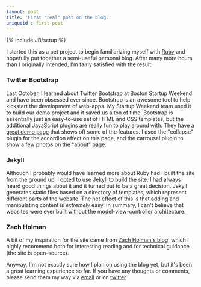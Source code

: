 ```yaml
---
layout: post
title: 'First "real" post on the blog.'
uniqueid : first-post
---
```

{% include JB/setup %}

I started this as a pet project to begin familiarizing myself with [Ruby](http://www.ruby-lang.org/en/) and hopefully put together a semi-useful personal blog. After many more hours than I originally intended, I'm fairly satisfied with the result. 

### Twitter Bootstrap

Last October, I learned about [Twitter Bootstrap](http://twitter.github.com/bootstrap/) at Boston Startup Weekend and have been obsessed ever since. Bootstrap is an awesome tool to help kickstart the development of web-apps. My Startup Weekend team used it to build our demo project and it saved us a ton of time. Bootstrap is essentially just an easy-to-use set of HTML and CSS templates, but the additional JavaScript plugins are really fun to play around with. They have a [great demo page](http://twitter.github.com/bootstrap/javascript.html) that shows off some of the features. I used the "collapse" plugin for the accordion effect on this page, and the carrousel plugin to show a few photos on the "about" page. 

### Jekyll

Although I probably would have learned more about Ruby had I built the site from the ground up, I opted to use [Jekyll](http://jekyllrb.com/) to build the site. I had always heard good things about it and it turned out to be a great decision. Jekyll generates static files based on a directory of templates, which represent different parts of the website. The net effect of this is that adding and manipulating content is *extremely* easy. In summary, I can't believe that websites were ever built without the model-view-controller architecture. 

### Zach Holman

A bit of my inspiration for the site came from [Zach Holman's blog](http://zachholman.com/), which I highly recommend both for interesting reading and for technical guidance (the site is open-source).

Anyway, I'm not exactly sure how I plan on using the blog yet, but it's been a great learning experience so far. If you have any thoughts or comments, please send them my way via [email](mailto:coogan.johna@gmail.com) or on [twitter](http://twitter.com/johncoogan).